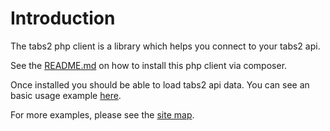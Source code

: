 # Introduction
The tabs2 php client is a library which helps you connect to your tabs2 api.

See the [README.md](https://github.com/CarltonSoftware/tabs2-php-client/blob/develop/README.md) on how to install this php client via composer.

Once installed you should be able to load tabs2 api data.  You can see an basic usage example [here](getting-started.html).

For more examples, please see the [site map](sitemap.html).